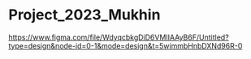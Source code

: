 # Project_2023_Mukhin
https://www.figma.com/file/WdyqcbkgDiD6VMIIAAyB6F/Untitled?type=design&node-id=0-1&mode=design&t=5wimmbHnbDXNd96R-0
